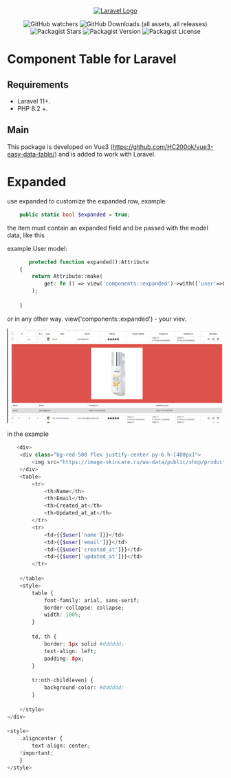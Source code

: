 <p align="center"><a href="https://laravel.com" target="_blank"><img src="https://raw.githubusercontent.com/laravel/art/master/logo-lockup/5%20SVG/2%20CMYK/1%20Full%20Color/laravel-logolockup-cmyk-red.svg" width="400" alt="Laravel Logo"></a></p>

<p align="center">

<div style="text-align: center;">

![GitHub watchers](https://img.shields.io/github/watchers/kovyakin/components)
![GitHub Downloads (all assets, all releases)](https://img.shields.io/github/downloads/kovyakin/components)
![Packagist Stars](https://img.shields.io/packagist/stars/kovyakin/components)
![Packagist Version](https://img.shields.io/packagist/v/kovyakin/components)
![Packagist License](https://img.shields.io/packagist/l/kovyakin/components)

</div>

# Component Table for Laravel

## Requirements

- Laravel 11+.
- PHP 8.2 +.

## Main

This package is developed on Vue3 (https://github.com/HC200ok/vue3-easy-data-table/)
and is added to work with Laravel.

# Expanded

use expanded to customize the expanded row, example

```php
    public static bool $expanded = true;
```

the item must contain an expanded field and be passed with the model data, like this

example User model:
```php
       protected function expanded():Attribute
    {
        return Attribute::make(
            get: fn () => view('components::expanded')->with(['user'=>User::find($this->id)])->render(),
        );

    }
```
or in any other way.
view('components::expanded') - your viev.


<img src="https://github.com/kovyakin/components/blob/master/docs/images/7.png" alt="image">

in the example
```php
   <div>
    <div class="bg-red-500 flex justify-center py-6 h-[400px]">
        <img src="https://image-skincare.ru/wa-data/public/shop/products/28/06/628/images/1419/1419.600.jpg">
    </div>
    <table>
        <tr>
            <th>Name</th>
            <th>Email</th>
            <th>Created_at</th>
            <th>Updated_at_at</th>
        </tr>
        <tr>
            <td>{{$user['name']}}</td>
            <td>{{$user['email']}}</td>
            <td>{{$user['created_at']}}</td>
            <td>{{$user['updated_at']}}</td>
        </tr>

    </table>
    <style>
        table {
            font-family: arial, sans-serif;
            border-collapse: collapse;
            width: 100%;
        }

        td, th {
            border: 1px solid #dddddd;
            text-align: left;
            padding: 8px;
        }

        tr:nth-child(even) {
            background-color: #dddddd;
        }

    </style>
</div>

<style>
    .aligncenter {
        text-align: center;
    !important;
    }
</style>

```

